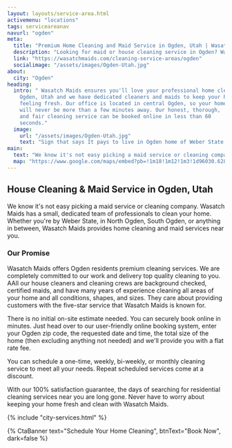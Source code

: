 ```yaml
---
layout: layouts/service-area.html
activemenu: "locations"
tags: serviceareanav
navurl: "ogden"
meta:
  title: "Premium Home Cleaning and Maid Service in Ogden, Utah | Wasatch Maids"
  description: "Looking for maid or house cleaning service in Ogden? Wasatch Maids is the company that offers the best cleaning services. Book your home cleaning in 60 seconds."
  link: "https://wasatchmaids.com/cleaning-service-areas/ogden"
  socialimage: "/assets/images/Ogden-Utah.jpg"
about:
  city: "Ogden"
heading:
  intro: " Wasatch Maids ensures you'll love your professional home cleaners in
    Ogden, Utah and we have dedicated cleaners and maids to keep your home
    feeling fresh. Our office is located in central Ogden, so your home
    will never be more than a few minutes away. Our honest, thorough,
    and fair cleaning service can be booked online in less than 60
    seconds."
  image:
    url: "/assets/images/Ogden-Utah.jpg"
    text: "Sign that says It pays to live in Ogden home of Weber State University in Ogden, Utah"
main:
  text: "We know it's not easy picking a maid service or cleaning company. Wasatch Maids has a small, dedicated team of professionals to clean your home. Whether you're by Weber State, in North Ogden, South Ogden, or anything in between, Wasatch Maids provides home cleaning and maid services near you."
  map: "https://www.google.com/maps/embed?pb=!1m18!1m12!1m3!1d96030.62898905447!2d-112.04271385851796!3d41.22270413111622!2m3!1f0!2f0!3f0!3m2!1i1024!2i768!4f13.1!3m3!1m2!1s0x87530e94da9c4d7b%3A0x61dcd77b34b32c!2sOgden%2C+UT!5e0!3m2!1sen!2sus!4v1482436098799"
---
```


<section class="section_text">
<div class="section_text-container">
<div class="text-content">

## House Cleaning & Maid Service in Ogden, Utah

We know it's not easy picking a maid service or cleaning company. Wasatch Maids has a small, dedicated team of professionals to clean your home. Whether you're by Weber State, in North Ogden, South Ogden, or anything in between, Wasatch Maids provides home cleaning and maid services near you.

### Our Promise

Wasatch Maids offers Ogden residents premium cleaning services. We are completely committed to our work and delivery top quality cleaning to you. AAll our house cleaners and cleaning crews are background checked, certified maids, and have many years of experience cleaning all areas of your home and all conditions, shapes, and sizes. They care about providing customers with the five-star service that Wasatch Maids is known for.

There is no initial on-site estimate needed. You can securely book online in minutes. Just head over to our user-friendly online booking system, enter your Ogden zip code, the requested date and time, the total size of the home (then excluding anything not needed) and we'll provide you with a flat rate fee.

You can schedule a one-time, weekly, bi-weekly, or monthly cleaning service to meet all your needs. Repeat scheduled services come at a discount.

With our 100% satisfaction guarantee, the days of searching for residential cleaning services near you are long gone. Never have to worry about keeping your home fresh and clean with Wasatch Maids.

{% include "city-services.html" %}

</div>
</div>
</section>

{% CtaBanner text="Schedule Your Home Cleaning", btnText="Book Now",
  dark=false %}
